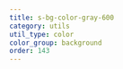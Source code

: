 ```yaml
---
title: s-bg-color-gray-600
category: utils
util_type: color
color_group: background
order: 143
---
```

<div class="s-bg-color-gray-600"></div>